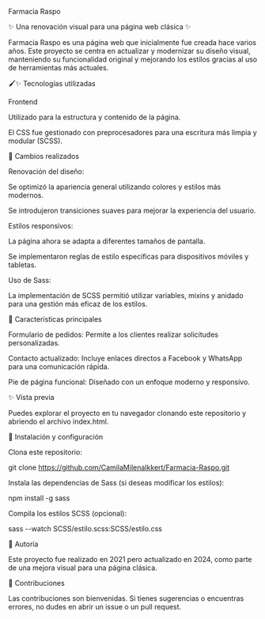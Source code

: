 Farmacia Raspo

✨ Una renovación visual para una página web clásica ✨

Farmacia Raspo es una página web que inicialmente fue creada hace varios años. Este proyecto se centra en actualizar y modernizar su diseño visual, manteniendo su funcionalidad original y mejorando los estilos gracias al uso de herramientas más actuales.

🖌✨ Tecnologías utilizadas

Frontend


Utilizado para la estructura y contenido de la página.


El CSS fue gestionado con preprocesadores para una escritura más limpia y modular (SCSS).

🔄 Cambios realizados

Renovación del diseño:

Se optimizó la apariencia general utilizando colores y estilos más modernos.

Se introdujeron transiciones suaves para mejorar la experiencia del usuario.

Estilos responsivos:

La página ahora se adapta a diferentes tamaños de pantalla.

Se implementaron reglas de estilo específicas para dispositivos móviles y tabletas.

Uso de Sass:

La implementación de SCSS permitió utilizar variables, mixins y anidado para una gestión más eficaz de los estilos.

🔧 Características principales

Formulario de pedidos:
Permite a los clientes realizar solicitudes personalizadas.

Contacto actualizado:
Incluye enlaces directos a Facebook y WhatsApp para una comunicación rápida.

Pie de página funcional:
Diseñado con un enfoque moderno y responsivo.

✨ Vista previa

Puedes explorar el proyecto en tu navegador clonando este repositorio y abriendo el archivo index.html.

🚀 Instalación y configuración

Clona este repositorio:

git clone https://github.com/CamilaMilenaIkkert/Farmacia-Raspo.git

Instala las dependencias de Sass (si deseas modificar los estilos):

npm install -g sass

Compila los estilos SCSS (opcional):

sass --watch SCSS/estilo.scss:SCSS/estilo.css

📝 Autoría

Este proyecto fue realizado en 2021 pero actualizado en 2024, como parte de una mejora visual para una página clásica.

👀 Contribuciones

Las contribuciones son bienvenidas. Si tienes sugerencias o encuentras errores, no dudes en abrir un issue o un pull request.
